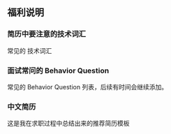 ## 福利说明

### 简历中要注意的技术词汇 
常见的 技术词汇 

### 面试常问的 Behavior Question

常见的 Behavior Question 列表，后续有时间会继续添加。

### 中文简历  

这是我在求职过程中总结出来的推荐简历模板 

